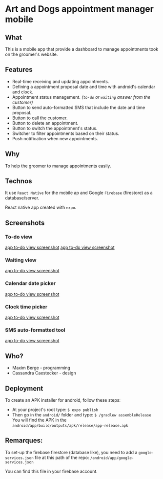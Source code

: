 # Art and Dogs appointment manager mobile

## What
This is a mobile app that provide a dashboard to manage appointments took on the groomer's website.


## Features
- Real-time receiving and updating appointments.
- Defining a appointment proposal date and time with android's calendar and clock.
- Appointment status management. *(`to-do` or `waiting` answer from the customer)*
- Button to send auto-formatted SMS that include the date and time proposal.
- Button to call the customer.
- Button to delete an appointment.
- Button to switch the appointment's status.
- Switcher to filter appointments based on their status.
- Push notification when new appointments.

## Why
To help the groomer to manage appointments easily.

## Technos
It use `React Native` for the mobile ap and Google `Firebase` (firestore) as a database/server.

React native app created with `expo`.


## Screenshots

### To-do view
[app to-do view screenshot](assets/images/mobile-app-screen-todo.jpg)
[app to-do view screenshot](assets/images/mobile-app-screen-todo-2.jpg)

### Waiting view
[app to-do view screenshot](assets/images/mobile-app-screen-waiting.jpg)

### Calendar date picker
[app to-do view screenshot](assets/images/mobile-app-screen-calendar.jpg)

### Clock time picker
[app to-do view screenshot](assets/images/mobile-app-screen-clock.jpg)

### SMS auto-formatted tool
[app to-do view screenshot](assets/images/mobile-app-screen-sms.jpg)


## Who?
- Maxim Berge - programming
- Cassandra Caestecker - design


## Deployment
To create an APK installer for android, follow these steps:
- At your project's root type: `$ expo publish`
- Then go in the `android/` folder and type: `$ /gradlew assembleRelease`
You will  find the APK in the `android/app/build/outputs/apk/release/app-release.apk`


## Remarques:
To set-up the firebase firestore (database like), you need to add a `google-services.json` file at this path of the repo:
`/android/app/google-services.json`

You can find this file in your firebase account.